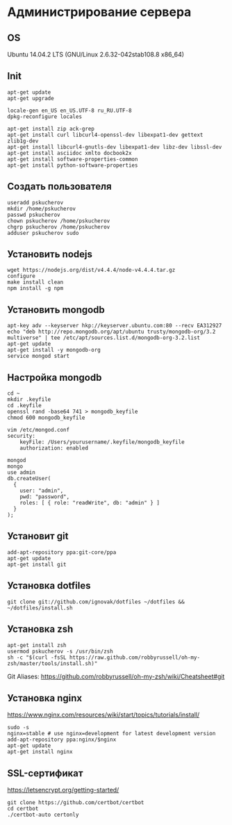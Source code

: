 # Администрирование сервера

## OS
Ubuntu 14.04.2 LTS (GNU/Linux 2.6.32-042stab108.8 x86_64)

## Init
```
apt-get update
apt-get upgrade

locale-gen en_US en_US.UTF-8 ru_RU.UTF-8
dpkg-reconfigure locales

apt-get install zip ack-grep
apt-get install curl libcurl4-openssl-dev libexpat1-dev gettext zlib1g-dev
apt-get install libcurl4-gnutls-dev libexpat1-dev libz-dev libssl-dev
apt-get install asciidoc xmlto docbook2x
apt-get install software-properties-common
apt-get install python-software-properties
```

## Создать пользователя
```
useradd pskucherov
mkdir /home/pskucherov
passwd pskucherov
chown pskucherov /home/pskucherov
chgrp pskucherov /home/pskucherov
adduser pskucherov sudo
```

## Установить nodejs
```
wget https://nodejs.org/dist/v4.4.4/node-v4.4.4.tar.gz
configure
make install clean
npm install -g npm
```

## Установить mongodb
```
apt-key adv --keyserver hkp://keyserver.ubuntu.com:80 --recv EA312927
echo "deb http://repo.mongodb.org/apt/ubuntu trusty/mongodb-org/3.2 multiverse" | tee /etc/apt/sources.list.d/mongodb-org-3.2.list
apt-get update
apt-get install -y mongodb-org
service mongod start
```

## Настройка mongodb
```
cd ~
mkdir .keyfile
cd .keyfile
openssl rand -base64 741 > mongodb_keyfile
chmod 600 mongodb_keyfile

vim /etc/mongod.conf
security:
    keyFile: /Users/yourusername/.keyfile/mongodb_keyfile
    authorization: enabled

mongod
mongo
use admin
db.createUser(
  {
    user: "admin",
    pwd: "password",
    roles: [ { role: "readWrite", db: "admin" } ]
  }
);
```

## Установит git
```
add-apt-repository ppa:git-core/ppa
apt-get update
apt-get install git
```

## Установка dotfiles
`git clone git://github.com/ignovak/dotfiles ~/dotfiles && ~/dotfiles/install.sh`

## Установка zsh
```
apt-get install zsh
usermod pskucherov -s /usr/bin/zsh
sh -c "$(curl -fsSL https://raw.github.com/robbyrussell/oh-my-zsh/master/tools/install.sh)"
```

Git Aliases: https://github.com/robbyrussell/oh-my-zsh/wiki/Cheatsheet#git

## Установка nginx

https://www.nginx.com/resources/wiki/start/topics/tutorials/install/
```
sudo -s
nginx=stable # use nginx=development for latest development version
add-apt-repository ppa:nginx/$nginx
apt-get update
apt-get install nginx
```

## SSL-сертификат

https://letsencrypt.org/getting-started/
```
git clone https://github.com/certbot/certbot
cd certbot
./certbot-auto certonly
```
